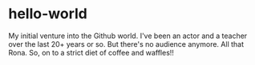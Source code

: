 # hello-world
My initial venture into the Github world. 
I've been an actor and a teacher over the last 20+ years or so. 
But there's no audience anymore. All that Rona. 
So, on to a strict diet of coffee and waffles!!
